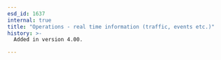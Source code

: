 ```yaml
---
esd_id: 1637
internal: true
title: "Operations - real time information (traffic, events etc.)"
history: >-
  Added in version 4.00.

---
```




